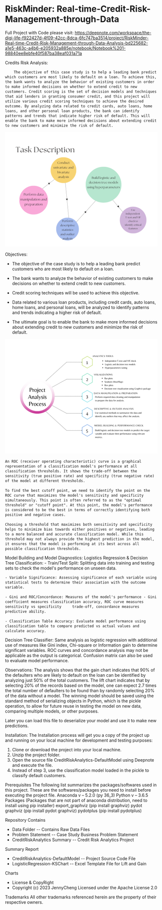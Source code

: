 # RiskMinder: Real-time-Credit-Risk-Management-through-Data
   Full Project with Code please visit: https://deepnote.com/workspace/the-digi-life-f922427d-4f09-42cc-8dca-6fc747ba3514/project/RiskMinder-Real-time-Credit-Risk-Management-through-Data-Analysis-bd225682-a1e5-463c-a4b6-e205932a885e/notebook/Notebook%201-98840ee8ebfe40f587ba38eaf031a71a
   
Credits Risk Analysis: 

        The objective of this case study is to help a leading bank predict which customers are most likely to default on a loan. To achieve this, the bank wants to analyze the behavior of existing customers in order to make informed decisions on whether to extend credit to new customers. Credit scoring is the set of decision models and techniques that aid lenders in granting consumer credit, and this project will utilize various credit scoring techniques to achieve the desired outcome. By analyzing data related to credit cards, auto loans, home loans, and other personal loan products, the bank can identify patterns and trends that indicate higher risk of default. This will enable the bank to make more informed decisions about extending credit to new customers and minimize the risk of default.

![Task Description](2.png)

Objectives:
- The objective of the case study is to help a leading bank predict customers who are most likely to default on a loan.

- The bank wants to analyze the behavior of existing customers to make decisions on whether to extend credit to new customers.

- Credit scoring techniques will be used to achieve this objective.

- Data related to various loan products, including credit cards, auto loans, home loans, and personal loans, will be analyzed to identify patterns and trends indicating a higher risk of default.

- The ultimate goal is to enable the bank to make more informed decisions about extending credit to new customers and minimize the risk of default.

![Analysis Process](1.png)

    An ROC (receiver operating characteristic) curve is a graphical representation of a classification model's performance at all classification thresholds. It shows the trade-off between the sensitivity (true positive rate) and specificity (true negative rate) of the model at different thresholds.

    To find the best cutoff point, we need to identify the point on the ROC curve that maximizes the model's sensitivity and specificity simultaneously. This point is often referred to as the "optimal threshold" or "cutoff point". At this point, the model's performance is considered to be the best in terms of correctly identifying both positive and negative cases.

    Choosing a threshold that maximizes both sensitivity and specificity helps to minimize bias towards either positives or negatives, leading to a more balanced and accurate classification model. While this threshold may not always provide the highest prediction in the model, it ensures that the model is performing at its best across all possible classification thresholds.

Model Building and Model Diagnostics:
    Logistics Regression & Decision Tree Classification:
    - Train/Test Split: Splitting data into training and testing sets to check the model's performance on unseen data.

    - Variable Significance: Assessing significance of each variable using statistical tests to determine their association with the outcome variable.

    - Gini and ROC/Concordance: Measures of the model's performance - Gini coefficient measures classification accuracy, ROC curve measures sensitivity vs specificity     trade-off, concordance measures predictive ability.

    - Classification Table Accuracy: Evaluate model performance using classification table to compare predicted vs actual values and calculate accuracy.

Decision Tree Classifier: Same analysis as logistic regression with additional use of measures like Gini index, Chi-square or Information gain to determine significant variables. ROC curves and concordance analysis may not be applicable as the output is categorical. Confusion matrix can also be used to evaluate model performance.


Observations: 
The analysis shows that the gain chart indicates that 90% of the defaulters who are likely to default on the loan can be identified by analyzing just 50% of the total customers. The lift chart indicates that by selecting 20% of the records based on the model, one can expect 2.7 times the total number of defaulters to be found than by randomly selecting 20% of the data without a model. The winning model should be saved using the standard method of serializing objects in Python, which is the pickle operation, to allow for future reuse in testing the model on new data, comparing multiple models, or other purposes.

Later you can load this file to deserialize your model and use it to make new predictions.


Installation:
    The Installation process will get you a copy of the project up and running on your local machine for development and testing purposes:
  1. Clone or download the project into your local machine.
  2. Unzip the project folder.
  3. Open the source file CreditRiskAnalytics-DefaultModel using Deepnote and execute the file.
  4. Instead of step 3, use the classification model loaded in the pickle to classify default customers.

Prerequisites
The following list summarizes the packages/softwares used in this project. These are the softwares/packages you need to install before executing the project file.
   Anaconda v – 5.2.0 (py 36_3)
   Python v – 3.6.5
   Packages (Packages that are not part of anaconda distribution, need to install using pip installer)
   export_graphviz (pip install graphviz)
   pydot graphviz (pip install pydot graphviz)
   pydotplus (pip install pydotplus)

Repository Contains
 - Data Folder -- Contains Raw Data Files
 - Problem Statement -- Case Study Business Problem Statement
 - CreditRiskAnalytics Summary -- Credit Risk Analytics Project 

Summary Report
 - CreditRiskAnalytics-DefaultModel -- Project Source Code File
 - LogisticRegression-KSChart -- Excel Template File for Lift and Gain 

Charts
 - License & CopyRight
 - Copyright (c) 2023 JennyCheng Licensed under the Apache License 2.0

Trademarks
All other trademarks referenced herein are the property of their respective owners.
